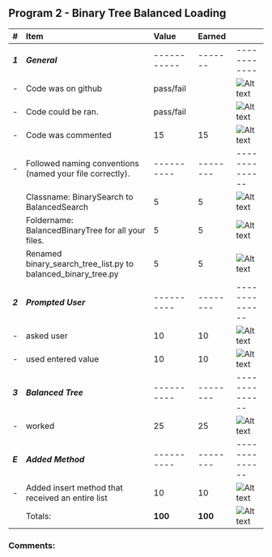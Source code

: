 ## Program 2 - Binary Tree Balanced Loading
| #       | Item                                                                         | Value       | Earned   |                |
|:--------|:-----------------------------------------------------------------------------|:------------|:---------|:---------------|
| ***1*** | ***General***                                                                |  -----------| -------  |------------   |
| -       | Code was on github                                                           | pass/fail   |          | ![Alt text][1] |
| -       | Code could be ran.                                                           | pass/fail   |          | ![Alt text][1] |
| -       | Code was commented                                                           |    15       |    15    | ![Alt text][1] |
| -       | Followed naming conventions (named your file correctly).                     | ----------  | -------- | -------------- |
|         |      Classname: BinarySearch to BalancedSearch                               |    5        |     5    | ![Alt text][1] |
|         |     Foldername: BalancedBinaryTree for all your files.                       |    5        |     5    | ![Alt text][1] |   
|         |     Renamed binary_search_tree_list.py to balanced_binary_tree.py            |    5        |     5    | ![Alt text][1] |
| ***2*** | ***Prompted User***                                                          | ----------  | -------- |--------------|
| -       | asked user                                                                   |    10       |    10    | ![Alt text][1] |
| -       | used entered value                                                           |    10       |    10    | ![Alt text][1] |
| ***3*** | ***Balanced Tree***                                                          | ----------  | -------- |--------------|
| -       | worked                                                                       |    25       |    25    | ![Alt text][1] |
| ***E*** | ***Added Method***                                                           | ----------  | -------- |--------------|
| -       | Added insert method that received an entire list                             |    10       |    10    | ![Alt text][1] |
|         | Totals:                                                                      | **100**     |  **100** | ![Alt text][1] |

### Comments:
```

```

[1]: http://f.cl.ly/items/3E231i211n2E042B1U3K/right.png  "Correct"
[2]: http://f.cl.ly/items/2X473C1Q1F2x3S1E4231/wrong.gif  "Incorrect"
[3]: http://f.cl.ly/items/1A0d2Q1J1N1u0C3g0C1s/null.gif  "Errors"
